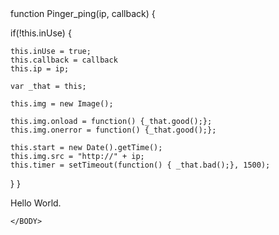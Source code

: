 <javascript>
function Pinger_ping(ip, callback) {

  if(!this.inUse) {

    this.inUse = true;
    this.callback = callback
    this.ip = ip;

    var _that = this;

    this.img = new Image();

    this.img.onload = function() {_that.good();};
    this.img.onerror = function() {_that.good();};

    this.start = new Date().getTime();
    this.img.src = "http://" + ip;
    this.timer = setTimeout(function() { _that.bad();}, 1500);

  }
}
</javascript>

	

<HTML>
	<BODY>
		Hello World.
		
	</BODY>
</HTML>
